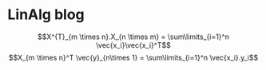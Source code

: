# LinAlg blog
$$X^{T}_{m \times n}.X_{n \times m} = \sum\limits_{i=1}^n \vec{x_i}\vec{x_i}^T$$
$$X_{m \times n}^T \vec{y}_{n\times 1} = \sum\limits_{i=1}^n \vec{x_i}.y_i$$

